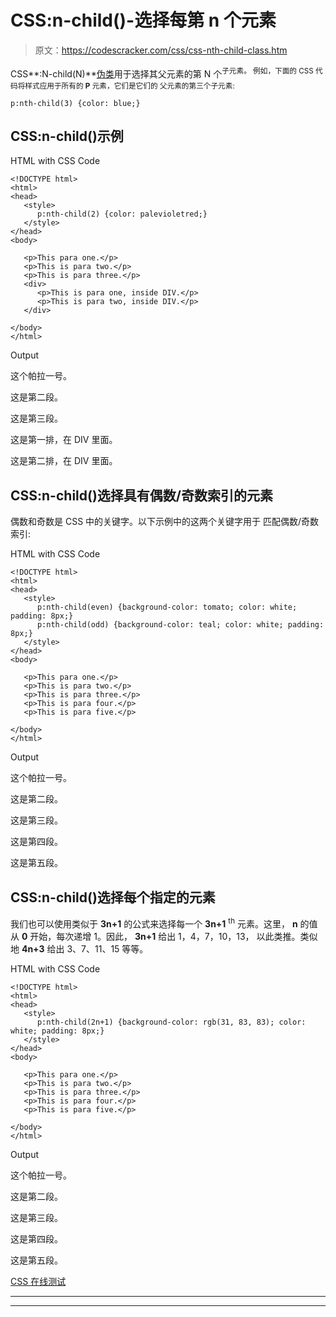 # CSS:n-child()-选择每第 n 个元素

> 原文：<https://codescracker.com/css/css-nth-child-class.htm>

CSS**:N-child(N)**[伪类](/css/css-pseudo-classes.htm)用于选择其父元素的第 N 个<sup>子元素。 例如，下面的 CSS 代码将样式应用于所有的 **P** 元素，它们是它们的 父元素的第三个子元素:</sup>

```
p:nth-child(3) {color: blue;}
```

## CSS:n-child()示例

HTML with CSS Code

```
<!DOCTYPE html>
<html>
<head>
   <style>
      p:nth-child(2) {color: palevioletred;}
   </style>
</head>
<body>

   <p>This para one.</p>
   <p>This is para two.</p>
   <p>This is para three.</p>
   <div>
      <p>This is para one, inside DIV.</p>
      <p>This is para two, inside DIV.</p>
   </div>

</body>
</html>
```

Output

这个帕拉一号。

这是第二段。

这是第三段。

这是第一排，在 DIV 里面。

这是第二排，在 DIV 里面。

## CSS:n-child()选择具有偶数/奇数索引的元素

偶数和奇数是 CSS 中的关键字。以下示例中的这两个关键字用于 匹配偶数/奇数索引:

HTML with CSS Code

```
<!DOCTYPE html>
<html>
<head>
   <style>
      p:nth-child(even) {background-color: tomato; color: white; padding: 8px;}
      p:nth-child(odd) {background-color: teal; color: white; padding: 8px;}
   </style>
</head>
<body>

   <p>This para one.</p>
   <p>This is para two.</p>
   <p>This is para three.</p>
   <p>This is para four.</p>
   <p>This is para five.</p>

</body>
</html>
```

Output

这个帕拉一号。

这是第二段。

这是第三段。

这是第四段。

这是第五段。

## CSS:n-child()选择每个指定的元素

我们也可以使用类似于 **3n+1** 的公式来选择每一个 **3n+1** <sup>th</sup> 元素。这里， **n** 的值从 **0** 开始，每次递增 1。因此， **3n+1** 给出 1，4，7，10，13， 以此类推。类似地 **4n+3** 给出 3、7、11、15 等等。

HTML with CSS Code

```
<!DOCTYPE html>
<html>
<head>
   <style>
      p:nth-child(2n+1) {background-color: rgb(31, 83, 83); color: white; padding: 8px;}
   </style>
</head>
<body>

   <p>This para one.</p>
   <p>This is para two.</p>
   <p>This is para three.</p>
   <p>This is para four.</p>
   <p>This is para five.</p>

</body>
</html>
```

Output

这个帕拉一号。

这是第二段。

这是第三段。

这是第四段。

这是第五段。

[CSS 在线测试](/exam/showtest.php?subid=5)

* * *

* * *